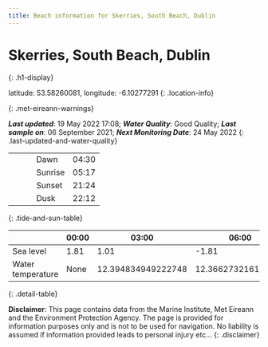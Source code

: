 ```yaml
---
title: Beach information for Skerries, South Beach, Dublin
---
```

# Skerries, South Beach, Dublin 
{: .h1-display}

latitude: 53.58260081, longitude: -6.10277291
{: .location-info}


{: .met-eireann-warnings}

___Last updated___: 19 May 2022 17:08; ___Water Quality___: Good Quality;
___Last sample on___: 06 September 2021; ___Next Monitoring Date___: 24 May 2022
{: .last-updated-and-water-quality}

|   |   |   |   |   |
|---|---|---|---|---|
|   |   |   | Dawn  | 04:30 |
|   |   |   | Sunrise  | 05:17 |
|   |   |   | Sunset  | 21:24 |
|   |   |   | Dusk  | 22:12 |
{: .tide-and-sun-table}

<div></div>

| | 00:00 | 03:00 | 06:00 | 09:00 | 12:00 | 15:00 | 18:00 | 21:00 |
|---|---|---|---|---|---|---|---|---|
| Sea level | 1.81 | 1.01 | -1.81 | -1.16| 1.28 | 1.15 | -1.37 | -1.11 |
| Water temperature | None | 12.394834949222748 | 12.366273216176136 | 12.386296504613892 | 12.602092999360366 | 12.666466718049975 | 12.724711323426998 | 12.542680216249474 |
{: .detail-table}

__Disclaimer__: This page contains data from the Marine Institute,
Met Eireann and the Environment Protection Agency. The page is provided for
information purposes only and is not to be used for navigation. No liability
is assumed if information provided leads to personal injury etc...
{: .disclaimer}